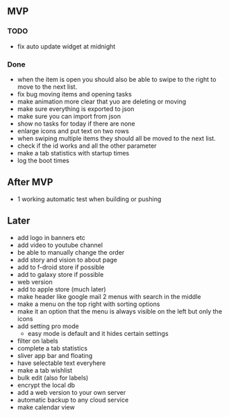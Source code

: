 ## MVP
### TODO
- fix auto update widget at midnight

### Done
- when the item is open you should also be able to swipe to the right to move to the next list.
- fix bug moving items and opening tasks
- make animation more clear that yuo are deleting or moving
- make sure everything is exported to json
- make sure you can import from json
- show no tasks for today if there are none
- enlarge icons and put text on two rows
- when swiping multiple items they should all be moved to the next list.
- check if the id works and all the other parameter
- make a tab statistics with startup times
- log the boot times





## After MVP
- 1 working automatic test when building or pushing

## Later
- add logo in banners etc
- add video to youtube channel
- be able to manually change the order
- add story and vision to about page
- add to f-droid store if possible
- add to galaxy store if possible
- web version
- add to apple store (much later)
- make header like google mail 2 menus with search in the middle
- make a menu on the top right with sorting options
- make it an option that the menu is always visible on the left but only the icons
- add setting pro mode
	- easy mode is default and it hides certain settings
- filter on labels
- complete a tab statistics
- sliver app bar and floating
- have selectable text everyhere
- make a tab wishlist
- bulk edit (also for labels)
- encrypt the local db
- add a web version to your own server
- automatic backup to any cloud service
- make calendar view
